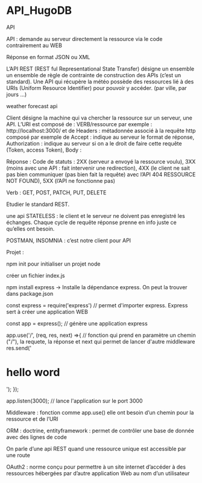 # API_HugoDB
API

API : demande au serveur directement la ressource via le code contrairement au WEB

Réponse en format JSON ou XML

L’API REST (REST ful Representational State Transfer) désigne un ensemble un ensemble de règle de contrainte de construction des APIs (c’est un standard). Une API qui récupère la météo possède des ressources lié à des URIs (Uniform Resource Identifier) pour pouvoir y accéder. (par ville, par jours …)

weather forecast api

Client désigne la machine qui va chercher la ressource sur un serveur, une API. L’URI est composé de : VERB/ressource par exemple : http://localhost:3000/ et de Headers : métadonnée associé à la requête http composé par exemple de Accept : indique au serveur le format de réponse, Authorization : indique au serveur si on a le droit de faire cette requête (Token, access Token), Body :

Réponse : Code de statuts : 2XX (serveur a envoyé la ressource voulu), 3XX (moins avec une API : fait intervenir une redirection), 4XX (le client ne sait pas bien communiquer (pas bien fait la requête) avec l’API 404 RESSOURCE NOT FOUND), 5XX (l’API ne fonctionne pas)

Verb : GET, POST, PATCH, PUT, DELETE

Etudier le standard REST.

une api STATELESS : le client et le serveur ne doivent pas enregistré les échanges. Chaque cycle de requête réponse prenne en info juste ce qu’elles ont besoin.

POSTMAN, INSOMNIA : c’est notre client pour API

Projet :

npm init pour initialiser un projet node

créer un fichier index.js

npm install express → Installe la dépendance express. On peut la trouver dans package.json

const express = require('express') // permet d'importer express. Express sert à créer une application WEB

const app = express(); // génère une application express

app.use('/', (req, res, next) =>{ // fonction qui prend en paramètre un chemin ("/"), la requete, la réponse et next qui permet de lancer d'autre middleware
    res.send('<h1>hello word</h1>');
});

app.listen(3000); // lance l'application sur le port 3000

Middleware : fonction comme app.use() elle ont besoin d’un chemin pour la ressource et de l’URI

ORM : doctrine, entityframework : permet de contrôler une base de donnée avec des lignes de code

On parle d’une api REST quand une ressource unique est accessible par une route

OAuth2 : norme conçu pour permettre à un site internet d’accéder à des ressources hébergées par d’autre application Web au nom d’un utilisateur
